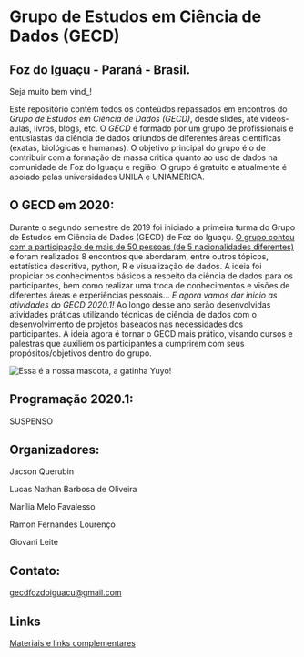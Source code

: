
# Grupo de Estudos em Ciência de Dados (GECD)
## Foz do Iguaçu - Paraná - Brasil.

Seja muito bem vind_! 

Este repositório contém todos os conteúdos repassados em encontros do *Grupo de Estudos em Ciência de Dados (GECD)*, desde slides, até vídeos-aulas, livros, blogs, etc. O *GECD* é formado por um grupo de profissionais e entusiastas da ciência de dados oriundos de diferentes áreas cientificas (exatas, biológicas e humanas). O objetivo principal do grupo é o de contribuir com a formação de massa critica quanto ao uso de dados na comunidade de Foz do Iguaçu e região. O grupo é gratuito e atualmente é apoiado pelas universidades UNILA e UNIAMERICA. 

## O GECD em 2020:

Durante o segundo semestre de 2019 foi iniciado a primeira turma do Grupo de Estudos em Ciência de Dados (GECD) de Foz do Iguaçu. [O grupo contou com a participação de mais de 50 pessoas (de 5 nacionalidades diferentes)](https://medialabfoz.com/2019/08/19/grupo-de-estudos-em-ciencia-de-dados-reune-pessoas-de-6-paises-diferentes-e-5-instituicoes-da-regiao-de-fronteira/) e foram realizados 8 encontros que abordaram, entre outros tópicos, estatística descritiva, python, R e visualização de dados. A ideia foi propiciar os conhecimentos básicos a respeito da ciência de dados para os participantes, bem como realizar uma troca de conhecimentos e visões de diferentes áreas e experiências pessoais... 
*E agora vamos dar inicio as atividades do GECD 2020.1!* Ao longo desse ano serão desenvolvidas atividades práticas utilizando técnicas de ciência de dados com o desenvolvimento de projetos baseados nas necessidades dos participantes. A ideia agora é tornar o GECD mais prático, visando cursos e palestras que auxiliem os participantes a cumprirem com seus propósitos/objetivos dentro do grupo.


![Essa é a nossa mascota, a gatinha Yuyo!](https://github.com/gecdfoz/GECD/blob/master/gatinho_Yuyo.jpg?raw=true)


## Programação 2020.1:

SUSPENSO

## Organizadores:

Jacson Querubin 

Lucas Nathan Barbosa de Oliveira

Marília Melo Favalesso

Ramon Fernandes Lourenço

Giovani Leite

## Contato:
gecdfozdoiguacu@gmail.com 

## Links

[Materiais e links complementares](Material.md)

